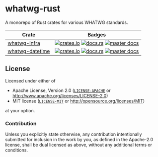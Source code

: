 # whatwg-rust

A monorepo of Rust crates for various WHATWG standards.

| Crate | Badges |
| ----- | ------ |
| [whatwg-infra](./crates/infra) | [![crates.io](https://img.shields.io/crates/v/whatwg-infra.svg?style=flat-square)](https://crates.io/crates/whatwg-infra) [![docs.rs](https://img.shields.io/docsrs/whatwg-infra?style=flat-square&label=stable%20docs)](https://docs.rs/whatwg-infra) [![master docs](https://img.shields.io/github/deployments/neoncitylights/whatwg-rust/github-pages?style=flat-square&label=master%20docs)](https://neoncitylights.github.io/whatwg-rust/whatwg_infra/index.html)
| [whatwg-datetime](./crates/datetime/) | [![crates.io](https://img.shields.io/crates/v/whatwg-datetime.svg?style=flat-square)](https://crates.io/crates/whatwg-datetime) [![docs.rs](https://img.shields.io/docsrs/whatwg-datetime?style=flat-square&label=stable%20docs)](https://docs.rs/whatwg-datetime) [![master docs](https://img.shields.io/github/deployments/neoncitylights/whatwg-rust/github-pages?style=flat-square&label=master%20docs)](https://neoncitylights.github.io/whatwg-rust/whatwg_datetime/index.html)

## License

Licensed under either of

- Apache License, Version 2.0 ([`LICENSE-APACHE`](LICENSE-APACHE) or <http://www.apache.org/licenses/LICENSE-2.0>)
- MIT license ([`LICENSE-MIT`](LICENSE-MIT) or <http://opensource.org/licenses/MIT>)

at your option.

### Contribution

Unless you explicitly state otherwise, any contribution intentionally submitted for inclusion in the work by you, as defined in the Apache-2.0 license, shall be dual licensed as above, without any additional terms or conditions.
